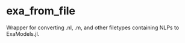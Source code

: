 # exa_from_file

Wrapper for converting .nl, .m, and other filetypes containing NLPs to ExaModels.jl.
